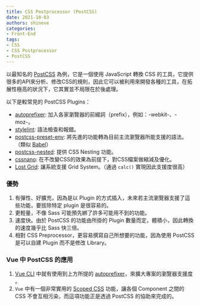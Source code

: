```yaml
---
title: CSS Postprocessor (PostCSS)
date: 2021-10-03 
authors: shineve
categories:
- Front-End
tags:
- CSS
- CSS Postprocessor
- PostCSS
---
```

以最知名的 [PostCSS](https://postcss.org/) 為例，它是一個使用 JavaScript 轉換 CSS 的工具，它提供很多的API來分析、修改CSS的規則，因此它可以被利用來開發各種的工具，在拓展性極高的狀況下，它其實並不局限在於後處理。

以下是較常見的 PostCSS Plugins：

- [autoprefixer](https://github.com/postcss/autoprefixer): 加入各家瀏覽器的前綴詞（prefix），例如：-webkit-、-moz-。
- [stylelint](https://stylelint.io/): 語法檢查和報錯。
- [postcss-preset-env](https://www.npmjs.com/package/postcss-preset-env): 將先進的功能轉為目前主流瀏覽器所能支援的語法。（類似 [Babel](https://babeljs.io/)）
- [postcss-nested](https://www.npmjs.com/package/postcss-nested): 提供 CSS Nesting 功能。
- [cssnano](https://cssnano.co/): 在不改變CSS的效果為前提下，對CSS檔案做縮減及優化。
- [Lost Grid](https://github.com/peterramsing/lost): 讓系統支援 Grid System。（通過 `calc()` 實現因此支援度很高）

### 優勢

1. 有彈性、好擴充，因為是以 Plugin 的方式插入，未來若主流瀏覽器支援了這些功能，要拔除特定 plugin 是很容易的。
2. 更輕量，不像 Sass 可能預先綁了許多可能用不到的功能。
3. 速度快。由於 PostCSS 的功能由所掛的 Plugin 數量而定，體積小，因此轉換的速度幾乎比 Sass 快三倍。
4. 相對 CSS Preprocessor，更容易撰寫自己所想要的功能，因為使用 PostCSS 是可以自建 Plugin 而不是修改 Library。

### Vue 中 PostCSS 的應用

1. [Vue CLI](https://cli.vuejs.org/guide/css.html#postcss) 中就有使用到上方所提的 [autoprefixer](https://github.com/postcss/autoprefixer)，來擴大專案的瀏覽器支援度 。
2. `Vue` 中有一個非常實用的 [Scoped CSS](https://vue-loader.vuejs.org/guide/scoped-css.html) 功能，讓各個 Component 之間的 CSS 不會互相污染，而這項功能正是透過 PostCSS 的協助來完成的。
